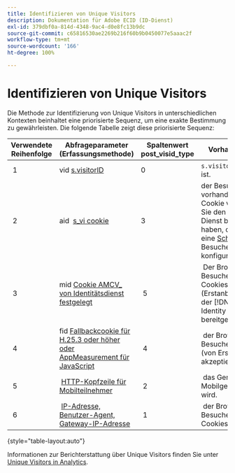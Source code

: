 ```yaml
---
title: Identifizieren von Unique Visitors
description: Dokumentation für Adobe ECID (ID-Dienst)
exl-id: 379dbf0a-814d-4348-9ac4-d0e8fc13b9dc
source-git-commit: c65816530ae2269b216f60b9b0450077e5aaac2f
workflow-type: tm+mt
source-wordcount: '166'
ht-degree: 100%

---
```


# Identifizieren von Unique Visitors

Die Methode zur Identifizierung von Unique Visitors in unterschiedlichen Kontexten beinhaltet eine priorisierte Sequenz, um eine exakte Bestimmung zu gewährleisten. Die folgende Tabelle zeigt diese priorisierte Sequenz:

| Verwendete Reihenfolge | Abfrageparameter (Erfassungsmethode) | Spaltenwert post_visid_type | Vorhanden, wenn |
|---|---|---|---|
|  1  | vid [s.visitorID](https://experienceleague.adobe.com/docs/analytics/implementation/vars/config-vars/visitorid.html?lang=de)  | 0  | `s.visitorID` festgelegt ist. |
|  2  | aid  [s_vi cookie](https://experienceleague.adobe.com/docs/core-services/interface/administration/ec-cookies/cookies-analytics.html?lang=de#section-5d50a078de444d12b7d927d68ff3b679)  | 3  | der Besucher über vorhandenes s_vi-Cookie verfügt, bevor Sie den Besucher-ID-Dienst bereitgestellt haben, oder wenn Sie eine [Schonfrist](https://experienceleague.adobe.com/docs/id-service/using/reference/analytics-reference/grace-period.html?lang=de) für die Besucher-ID konfiguriert haben.  |
|  3  | mid [Cookie AMCV_ von Identitätsdienst festgelegt](../introduction/cookies.md)  |  5  |  Der Browser des Besuchers akzeptiert Cookies (Erstanbieter), und der [!DNL Identity Service] wird bereitgestellt.  |
|  4  | fid [Fallbackcookie für H.25.3 oder höher oder AppMeasurement für JavaScript](https://experienceleague.adobe.com/docs/core-services/interface/administration/ec-cookies/cookies-analytics.html?lang=de#section-65e33f9bfc264959ac1513e2f4b10ac7)  |  4  |  der Browser des Besuchers Cookies (von Erstanbietern) akzeptiert.  |
|  5  |  [HTTP-Kopfzeile für Mobilteilnehmer](https://experienceleague.adobe.com/docs/analytics/export/analytics-data-feed/data-feed-contents/datafeeds-reference.html?lang=de)  |  2  |  das Gerät als Mobilgerät erkannt wird.  |
|  6  |  [IP-Adresse, Benutzer-Agent, Gateway-IP-Adresse](https://experienceleague.adobe.com/docs/analytics/components/metrics/unique-visitors.html?lang=de)  |  1  |  der Browser des Besuchers keine Cookies akzeptiert. |

{style="table-layout:auto"}

Informationen zur Berichterstattung über Unique Visitors finden Sie unter [Unique Visitors in Analytics](https://experienceleague.adobe.com/docs/analytics/components/metrics/unique-visitors.html?lang=de).
